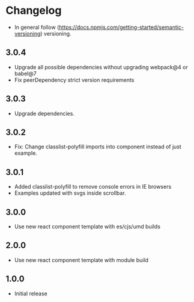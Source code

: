 # Changelog

* In general follow (https://docs.npmjs.com/getting-started/semantic-versioning) versioning.

## <next>

## 3.0.4
* Upgrade all possible dependencies without upgrading webpack@4 or babel@7
* Fix peerDependency strict version requirements

## 3.0.3
* Upgrade dependencies.

## 3.0.2
* Fix: Change classlist-polyfill imports into component instead of just example.

## 3.0.1
* Added classlist-polyfill to remove console errors in IE browsers
* Examples updated with svgs inside scrollbar.

## 3.0.0
* Use new react component template with es/cjs/umd builds

## 2.0.0
* Use new react component template with module build

## 1.0.0
* Initial release
